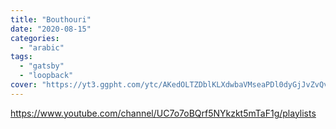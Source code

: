 ```yaml
---
title: "Bouthouri"
date: "2020-08-15"
categories:
  - "arabic"
tags:
  - "gatsby"
  - "loopback"
cover: "https://yt3.ggpht.com/ytc/AKedOLTZDblKLXdwbaVMseaPDl0dyGjJvZvQv3CwIjss=s176-c-k-c0x00ffffff-no-rj"
---
```


https://www.youtube.com/channel/UC7o7oBQrf5NYkzkt5mTaF1g/playlists
